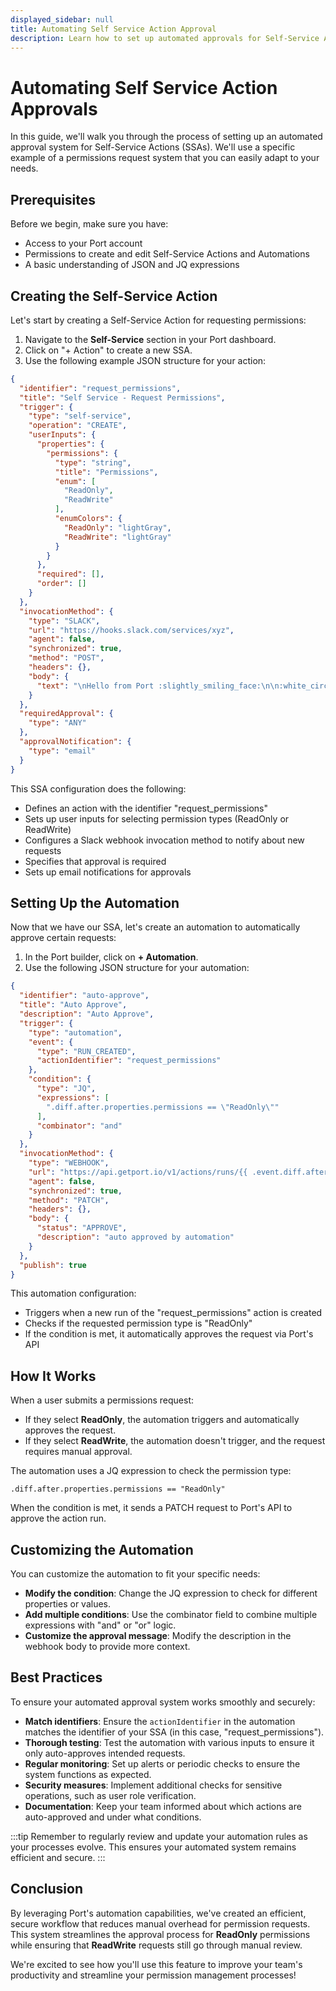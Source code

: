 ```yaml
---
displayed_sidebar: null
title: Automating Self Service Action Approval
description: Learn how to set up automated approvals for Self-Service Actions, improving efficiency and reducing manual overhead.
---
```


# Automating Self Service Action Approvals

In this guide, we'll walk you through the process of setting up an automated approval system for Self-Service Actions (SSAs). We'll use a specific example of a permissions request system that you can easily adapt to your needs.

## Prerequisites

Before we begin, make sure you have:

- Access to your Port account
- Permissions to create and edit Self-Service Actions and Automations
- A basic understanding of JSON and JQ expressions

## Creating the Self-Service Action

Let's start by creating a Self-Service Action for requesting permissions:

1. Navigate to the **Self-Service** section in your Port dashboard.
2. Click on "+ Action" to create a new SSA.
3. Use the following example JSON structure for your action:

```json
{
  "identifier": "request_permissions",
  "title": "Self Service - Request Permissions",
  "trigger": {
    "type": "self-service",
    "operation": "CREATE",
    "userInputs": {
      "properties": {
        "permissions": {
          "type": "string",
          "title": "Permissions",
          "enum": [
            "ReadOnly",
            "ReadWrite"
          ],
          "enumColors": {
            "ReadOnly": "lightGray",
            "ReadWrite": "lightGray"
          }
        }
      },
      "required": [],
      "order": []
    }
  },
  "invocationMethod": {
    "type": "SLACK",
    "url": "https://hooks.slack.com/services/xyz",
    "agent": false,
    "synchronized": true,
    "method": "POST",
    "headers": {},
    "body": {
      "text": "\nHello from Port :slightly_smiling_face:\n\n:white_circle:   Read more about Slack wehooks <https://api.slack.com/messaging/webhooks%7Chere.>\n\n:white_circle:   Read more about formating your message <https://api.slack.com/reference/surfaces/formatting%7Chere.>\n\nThis message was triggered by {{ .trigger.by.user.email }}"
    }
  },
  "requiredApproval": {
    "type": "ANY"
  },
  "approvalNotification": {
    "type": "email"
  }
}
```


This SSA configuration does the following:

- Defines an action with the identifier "request_permissions"
- Sets up user inputs for selecting permission types (ReadOnly or ReadWrite)
- Configures a Slack webhook invocation method to notify about new requests
- Specifies that approval is required
- Sets up email notifications for approvals

## Setting Up the Automation

Now that we have our SSA, let's create an automation to automatically approve certain requests:

1. In the Port builder, click on **+ Automation**.
2. Use the following JSON structure for your automation:

```json
{
  "identifier": "auto-approve",
  "title": "Auto Approve",
  "description": "Auto Approve",
  "trigger": {
    "type": "automation",
    "event": {
      "type": "RUN_CREATED",
      "actionIdentifier": "request_permissions"
    },
    "condition": {
      "type": "JQ",
      "expressions": [
        ".diff.after.properties.permissions == \"ReadOnly\""
      ],
      "combinator": "and"
    }
  },
  "invocationMethod": {
    "type": "WEBHOOK",
    "url": "https://api.getport.io/v1/actions/runs/{{ .event.diff.after.id }}/approval",
    "agent": false,
    "synchronized": true,
    "method": "PATCH",
    "headers": {},
    "body": {
      "status": "APPROVE",
      "description": "auto approved by automation"
    }
  },
  "publish": true
}
```


This automation configuration:

- Triggers when a new run of the "request_permissions" action is created
- Checks if the requested permission type is "ReadOnly"
- If the condition is met, it automatically approves the request via Port's API

## How It Works

When a user submits a permissions request:

- If they select **ReadOnly**, the automation triggers and automatically approves the request.
- If they select **ReadWrite**, the automation doesn't trigger, and the request requires manual approval.

The automation uses a JQ expression to check the permission type:

`.diff.after.properties.permissions == "ReadOnly"`

When the condition is met, it sends a PATCH request to Port's API to approve the action run.

## Customizing the Automation

You can customize the automation to fit your specific needs:

- **Modify the condition**: Change the JQ expression to check for different properties or values.
- **Add multiple conditions**: Use the combinator field to combine multiple expressions with "and" or "or" logic.
- **Customize the approval message**: Modify the description in the webhook body to provide more context.


## Best Practices

To ensure your automated approval system works smoothly and securely:

- **Match identifiers**: Ensure the `actionIdentifier` in the automation matches the identifier of your SSA (in this case, "request_permissions").
- **Thorough testing**: Test the automation with various inputs to ensure it only auto-approves intended requests.
- **Regular monitoring**: Set up alerts or periodic checks to ensure the system functions as expected.
- **Security measures**: Implement additional checks for sensitive operations, such as user role verification.
- **Documentation**: Keep your team informed about which actions are auto-approved and under what conditions.

:::tip
Remember to regularly review and update your automation rules as your processes evolve. This ensures your automated system remains efficient and secure.
:::

## Conclusion

By leveraging Port's automation capabilities, we've created an efficient, secure workflow that reduces manual overhead for permission requests. This system streamlines the approval process for **ReadOnly** permissions while ensuring that **ReadWrite** requests still go through manual review.

We're excited to see how you'll use this feature to improve your team's productivity and streamline your permission management processes!
